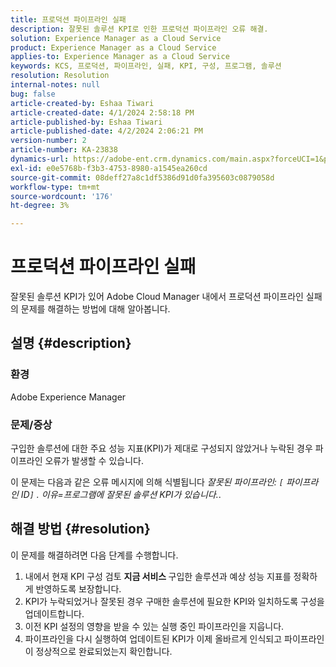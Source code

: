 ```yaml
---
title: 프로덕션 파이프라인 실패
description: 잘못된 솔루션 KPI로 인한 프로덕션 파이프라인 오류 해결.
solution: Experience Manager as a Cloud Service
product: Experience Manager as a Cloud Service
applies-to: Experience Manager as a Cloud Service
keywords: KCS, 프로덕션, 파이프라인, 실패, KPI, 구성, 프로그램, 솔루션
resolution: Resolution
internal-notes: null
bug: false
article-created-by: Eshaa Tiwari
article-created-date: 4/1/2024 2:58:18 PM
article-published-by: Eshaa Tiwari
article-published-date: 4/2/2024 2:06:21 PM
version-number: 2
article-number: KA-23838
dynamics-url: https://adobe-ent.crm.dynamics.com/main.aspx?forceUCI=1&pagetype=entityrecord&etn=knowledgearticle&id=126cba40-38f0-ee11-904c-6045bd006793
exl-id: e0e5768b-f3b3-4753-8980-a1545ea260cd
source-git-commit: 08deff27a8c1df5386d91d0fa395603c0879058d
workflow-type: tm+mt
source-wordcount: '176'
ht-degree: 3%

---
```


# 프로덕션 파이프라인 실패


잘못된 솔루션 KPI가 있어 Adobe Cloud Manager 내에서 프로덕션 파이프라인 실패의 문제를 해결하는 방법에 대해 알아봅니다.

## 설명 {#description}


### 환경

Adobe Experience Manager

### 문제/증상

구입한 솔루션에 대한 주요 성능 지표(KPI)가 제대로 구성되지 않았거나 누락된 경우 파이프라인 오류가 발생할 수 있습니다.

이 문제는 다음과 같은 오류 메시지에 의해 식별됩니다 *잘못된 파이프라인: `[` 파이프라인 ID`]` . 이유=프로그램에 잘못된 솔루션 KPI가 있습니다.*.


## 해결 방법 {#resolution}


이 문제를 해결하려면 다음 단계를 수행합니다.

1. 내에서 현재 KPI 구성 검토 <b>지금 서비스 </b>구입한 솔루션과 예상 성능 지표를 정확하게 반영하도록 보장합니다.
2. KPI가 누락되었거나 잘못된 경우 구매한 솔루션에 필요한 KPI와 일치하도록 구성을 업데이트합니다.
3. 이전 KPI 설정의 영향을 받을 수 있는 실행 중인 파이프라인을 지웁니다.
4. 파이프라인을 다시 실행하여 업데이트된 KPI가 이제 올바르게 인식되고 파이프라인이 정상적으로 완료되었는지 확인합니다.
